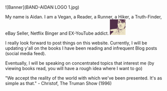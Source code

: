 ![Banner](BAND-AIDAN LOGO 1.jpg)

My name is Aidan. I am a Vegan, a Reader, a Runner, a Hiker, a Truth-Finder, eBay Seller, Netflix Binger and EX-YouTube addict.
<img src="16229100_262532554181078_6940468873170780160_n.jpg" alt="Book Image" width="50"/>

I really look forward to post things on this website. Currently, I will be updating y'all on the books I have been reading and infrequent Blog posts (social media feed). 

Eventually, I will be speaking on concentrated topics that interest me (by viewing books read, you will have a rough idea where I want to go)

"We accept the reality of the world with which we've been presented. It's as simple as that." - Christof, The Truman Show (1996)
